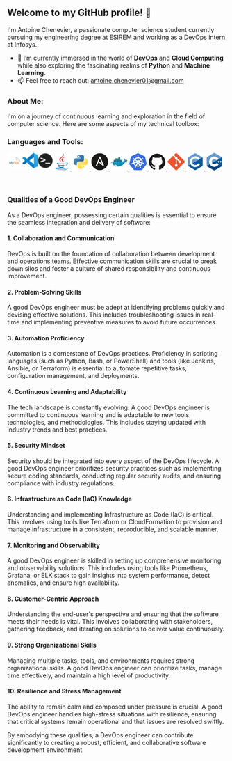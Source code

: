 ## Welcome to my GitHub profile! 👋

I'm Antoine Chenevier, a passionate computer science student currently pursuing my engineering degree at ESIREM and working as a DevOps intern at Infosys.

- 🌱 I’m currently immersed in the world of **DevOps** and **Cloud Computing** while also exploring the fascinating realms of **Python** and **Machine Learning**.
- 📫 Feel free to reach out: [antoine.chenevier01@gmail.com](mailto:antoine.chenevier01@gmail.com)

### About Me:

I'm on a journey of continuous learning and exploration in the field of computer science. Here are some aspects of my technical toolbox:

### Languages and Tools:

<img align="left" alt="MySQL" width="35px" src="https://raw.githubusercontent.com/github/explore/80688e429a7d4ef2fca1e82350fe8e3517d3494d/topics/mysql/mysql.png" />
<img align="left" alt="Visual Studio Code" width="35px" src="https://raw.githubusercontent.com/github/explore/80688e429a7d4ef2fca1e82350fe8e3517d3494d/topics/visual-studio-code/visual-studio-code.png" />
<img align="left" alt="Terminal" width="35px" src="https://raw.githubusercontent.com/github/explore/80688e429a7d4ef2fca1e82350fe8e3517d3494d/topics/terminal/terminal.png" />

<p align="left">
  <a href="https://www.java.com" target="_blank" rel="noreferrer">
    <img src="https://raw.githubusercontent.com/devicons/devicon/master/icons/java/java-original.svg" alt="java" width="40" height="40"/>
  </a>
  <a href="https://www.python.org" target="_blank" rel="noreferrer">
    <img src="https://raw.githubusercontent.com/devicons/devicon/master/icons/python/python-original.svg" alt="python" width="40" height="40"/>
  </a>
  <a href="https://www.ansible.com" target="_blank" rel="noreferrer">
    <img src="https://raw.githubusercontent.com/devicons/devicon/master/icons/ansible/ansible-original.svg" alt="ansible" width="40" height="40"/>
  </a>
  <a href="https://www.docker.com" target="_blank" rel="noreferrer">
    <img src="https://raw.githubusercontent.com/devicons/devicon/master/icons/docker/docker-original.svg" alt="docker" width="40" height="40"/>
  </a>
  <a href="https://kubernetes.io" target="_blank" rel="noreferrer">
    <img src="https://raw.githubusercontent.com/devicons/devicon/master/icons/kubernetes/kubernetes-plain.svg" alt="kubernetes" width="40" height="40"/>
  </a>
  <a href="https://github.com/features/actions" target="_blank" rel="noreferrer">
    <img src="https://raw.githubusercontent.com/devicons/devicon/master/icons/github/github-original.svg" alt="github actions" width="40" height="40"/>
  </a>
  <a href="https://git-scm.com" target="_blank" rel="noreferrer">
    <img src="https://raw.githubusercontent.com/devicons/devicon/master/icons/git/git-original.svg" alt="git" width="40" height="40"/>
  </a>
  <a href="https://gcc.gnu.org" target="_blank" rel="noreferrer">
    <img src="https://raw.githubusercontent.com/devicons/devicon/master/icons/c/c-original.svg" alt="c" width="40" height="40"/>
  </a>
  <a href="https://isocpp.org" target="_blank" rel="noreferrer">
    <img src="https://raw.githubusercontent.com/devicons/devicon/master/icons/cplusplus/cplusplus-original.svg" alt="cplusplus" width="40" height="40"/>
  </a>
</p>

<br clear="left"/>

### Qualities of a Good DevOps Engineer

As a DevOps engineer, possessing certain qualities is essential to ensure the seamless integration and delivery of software:

#### 1. **Collaboration and Communication**
DevOps is built on the foundation of collaboration between development and operations teams. Effective communication skills are crucial to break down silos and foster a culture of shared responsibility and continuous improvement.

#### 2. **Problem-Solving Skills**
A good DevOps engineer must be adept at identifying problems quickly and devising effective solutions. This includes troubleshooting issues in real-time and implementing preventive measures to avoid future occurrences.

#### 3. **Automation Proficiency**
Automation is a cornerstone of DevOps practices. Proficiency in scripting languages (such as Python, Bash, or PowerShell) and tools (like Jenkins, Ansible, or Terraform) is essential to automate repetitive tasks, configuration management, and deployments.

#### 4. **Continuous Learning and Adaptability**
The tech landscape is constantly evolving. A good DevOps engineer is committed to continuous learning and is adaptable to new tools, technologies, and methodologies. This includes staying updated with industry trends and best practices.

#### 5. **Security Mindset**
Security should be integrated into every aspect of the DevOps lifecycle. A good DevOps engineer prioritizes security practices such as implementing secure coding standards, conducting regular security audits, and ensuring compliance with industry regulations.

#### 6. **Infrastructure as Code (IaC) Knowledge**
Understanding and implementing Infrastructure as Code (IaC) is critical. This involves using tools like Terraform or CloudFormation to provision and manage infrastructure in a consistent, reproducible, and scalable manner.

#### 7. **Monitoring and Observability**
A good DevOps engineer is skilled in setting up comprehensive monitoring and observability solutions. This includes using tools like Prometheus, Grafana, or ELK stack to gain insights into system performance, detect anomalies, and ensure high availability.

#### 8. **Customer-Centric Approach**
Understanding the end-user's perspective and ensuring that the software meets their needs is vital. This involves collaborating with stakeholders, gathering feedback, and iterating on solutions to deliver value continuously.

#### 9. **Strong Organizational Skills**
Managing multiple tasks, tools, and environments requires strong organizational skills. A good DevOps engineer can prioritize tasks, manage time effectively, and maintain a high level of productivity.

#### 10. **Resilience and Stress Management**
The ability to remain calm and composed under pressure is crucial. A good DevOps engineer handles high-stress situations with resilience, ensuring that critical systems remain operational and that issues are resolved swiftly.

By embodying these qualities, a DevOps engineer can contribute significantly to creating a robust, efficient, and collaborative software development environment.

